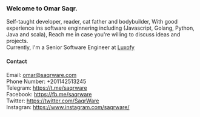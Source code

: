 ### Welcome to Omar Saqr.
Self-taught developer, reader, cat father and bodybuilder, With good experience ins software enginnering including (Javascript, Golang, Python, Java and scala), Reach me in case you're willing to discuss ideas and projects.  
Currently, I'm a Senior Software Engineer at [Luxofy](https://luxsoft.com)  


#### Contact 
Email: omar@saqrware.com  
Phone Number: +201142513245  
Telegram: https://t.me/saqrware  
Facebook: https://fb.me/saqrware  
Twitter: https://twitter.com/SaqrWare  
Instagran: https://www.instagram.com/saqrware/  
